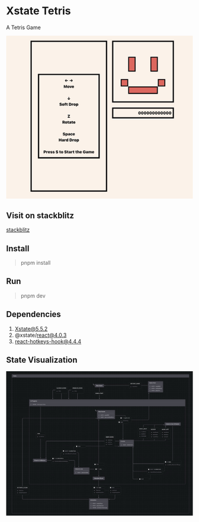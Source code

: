 # Xstate Tetris

A Tetris Game

![game](./public/images/game-start.jpg)


## Visit on stackblitz
[stackblitz](https://stackblitz.com/~/github.com/ZekeGan/xstate-tetris)

## Install
> pnpm install

## Run
> pnpm dev

## Dependencies
1. Xstate@5.5.2
2. @xstate/react@4.0.3
3. react-hotkeys-hook@4.4.4

## State Visualization
![state](./public/images/xstate-viz.jpg)
